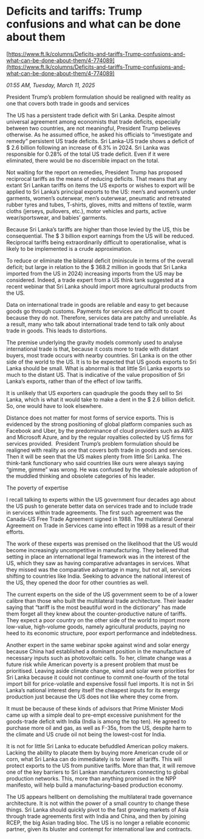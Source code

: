 # Deficits and tariffs: Trump confusions and what can be done about them

[https://www.ft.lk/columns/Deficits-and-tariffs-Trump-confusions-and-what-can-be-done-about-them/4-774089](https://www.ft.lk/columns/Deficits-and-tariffs-Trump-confusions-and-what-can-be-done-about-them/4-774089)

*01:55 AM, Tuesday, March 11, 2025*

President Trump’s problem formulation should be realigned with reality as one that covers both trade in goods and services

The US has a persistent trade deficit with Sri Lanka. Despite almost universal agreement among economists that trade deficits, especially between two countries, are not meaningful, President Trump believes otherwise. As he assumed office, he asked his officials to “investigate and remedy” persistent US trade deficits. Sri Lanka-US trade shows a deficit of $ 2.6 billion following an increase of 6.3% in 2024. Sri Lanka was responsible for 0.28% of the total US trade deficit. Even if it were eliminated, there would be no discernible impact on the total.

Not waiting for the report on remedies, President Trump has proposed reciprocal tariffs as the means of reducing deficits. That means that any extant Sri Lankan tariffs on items the US exports or wishes to export will be applied to Sri Lanka’s principal exports to the US: men’s and women’s under garments, women’s outerwear, men’s outerwear, pneumatic and retreated rubber tyres and tubes, T-shirts, gloves, mitts and mittens of textile, warm cloths (jerseys, pullovers, etc.), motor vehicles and parts, active wear/sportswear, and babies’ garments.

Because Sri Lanka’s tariffs are higher than those levied by the US, this be consequential. The $ 3 billion export earnings from the US will be reduced. Reciprocal tariffs being extraordinarily difficult to operationalise, what is likely to be implemented is a crude approximation.

To reduce or eliminate the bilateral deficit (miniscule in terms of the overall deficit; but large in relation to the $ 368.2 million in goods that Sri Lanka imported from the US in 2024) increasing imports from the US may be considered. Indeed, a trade expert from a US think tank suggested at a recent webinar that Sri Lanka should import more agricultural products from the US.

Data on international trade in goods are reliable and easy to get because goods go through customs. Payments for services are difficult to count because they do not. Therefore, services data are patchy and unreliable. As a result, many who talk about international trade tend to talk only about trade in goods. This leads to distortions.

The premise underlying the gravity models commonly used to analyse international trade is that, because it costs more to trade with distant buyers, most trade occurs with nearby countries. Sri Lanka is on the other side of the world to the US. It is to be expected that US goods exports to Sri Lanka should be small. What is abnormal is that little Sri Lanka exports so much to the distant US. That is indicative of the value proposition of Sri Lanka’s exports, rather than of the effect of low tariffs.

It is unlikely that US exporters can quadruple the goods they sell to Sri Lanka, which is what it would take to make a dent in the $ 2.6 billion deficit. So, one would have to look elsewhere.

Distance does not matter for most forms of service exports. This is evidenced by the strong positioning of global platform companies such as Facebook and Uber, by the predominance of cloud providers such as AWS and Microsoft Azure, and by the regular royalties collected by US firms for services provided.  President Trump’s problem formulation should be realigned with reality as one that covers both trade in goods and services. Then it will be seen that the US makes plenty from little Sri Lanka. The think-tank functionary who said countries like ours were always saying “gimme, gimme” was wrong. He was confused by the wholesale adoption of the muddled thinking and obsolete categories of his leader.

The poverty of expertise

I recall talking to experts within the US government four decades ago about the US push to generate better data on services trade and to include trade in services within trade agreements. The first such agreement was the Canada-US Free Trade Agreement signed in 1988. The multilateral General Agreement on Trade in Services came into effect in 1998 as a result of their efforts.

The work of these experts was premised on the likelihood that the US would become increasingly uncompetitive in manufacturing. They believed that setting in place an international legal framework was in the interest of the US, which they saw as having comparative advantages in services. What they missed was the comparative advantage in many, but not all, services shifting to countries like India. Seeking to advance the national interest of the US, they opened the door for other countries as well.

The current experts on the side of the US government seem to be of a lower calibre than those who built the multilateral trade architecture. Their leader saying that “tariff is the most beautiful word in the dictionary” has made them forget all they knew about the counter-productive nature of tariffs. They expect a poor country on the other side of the world to import more low-value, high-volume goods, namely agricultural products, paying no heed to its economic structure, poor export performance and indebtedness.

Another expert in the same webinar spoke against wind and solar energy because China had established a dominant position in the manufacture of necessary inputs such as photovoltaic cells. To her, climate change was a future risk while American poverty is a present problem that must be prioritised. Leaving aside climate change, wind and solar were priorities for Sri Lanka because it could not continue to commit one-fourth of the total import bill for price-volatile and expensive fossil fuel imports. It is not in Sri Lanka’s national interest deny itself the cheapest inputs for its energy production just because the US does not like where they come from.

It must be because of these kinds of advisors that Prime Minister Modi came up with a simple deal to pre-empt excessive punishment for the goods-trade deficit with India (India is among the top ten). He agreed to purchase more oil and gas, as well as F-35s, from the US, despite harm to the climate and US crude oil not being the lowest-cost for India.

It is not for little Sri Lanka to educate befuddled American policy makers. Lacking the ability to placate them by buying more American crude oil or corn, what Sri Lanka can do immediately is to lower all tariffs. This will protect exports to the US from punitive tariffs. More than that, it will remove one of the key barriers to Sri Lankan manufacturers connecting to global production networks. This, more than anything promised in the NPP manifesto, will help build a manufacturing-based production economy.

The US appears hellbent on demolishing the multilateral trade governance architecture. It is not within the power of a small country to change these things. Sri Lanka should quickly pivot to the fast growing markets of Asia through trade agreements first with India and China, and then by joining RCEP, the big Asian trading bloc. The US is no longer a reliable economic partner, given its bluster and contempt for international law and contracts.

